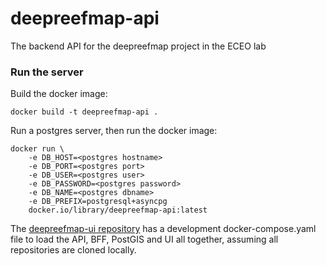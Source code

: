 # deepreefmap-api
The backend API for the deepreefmap project in the ECEO lab

### Run the server
Build the docker image:

`docker build -t deepreefmap-api .`

Run a postgres server, then run the docker image:
```
docker run \
    -e DB_HOST=<postgres hostname>
    -e DB_PORT=<postgres port>
    -e DB_USER=<postgres user>
    -e DB_PASSWORD=<postgres password>
    -e DB_NAME=<postgres dbname>
    -e DB_PREFIX=postgresql+asyncpg
    docker.io/library/deepreefmap-api:latest
```

The [deepreefmap-ui repository](https://github.com/LabECEO/deepreefmap-ui) has a development docker-compose.yaml file to load the API, BFF, PostGIS and UI all together, assuming all repositories are cloned locally.
